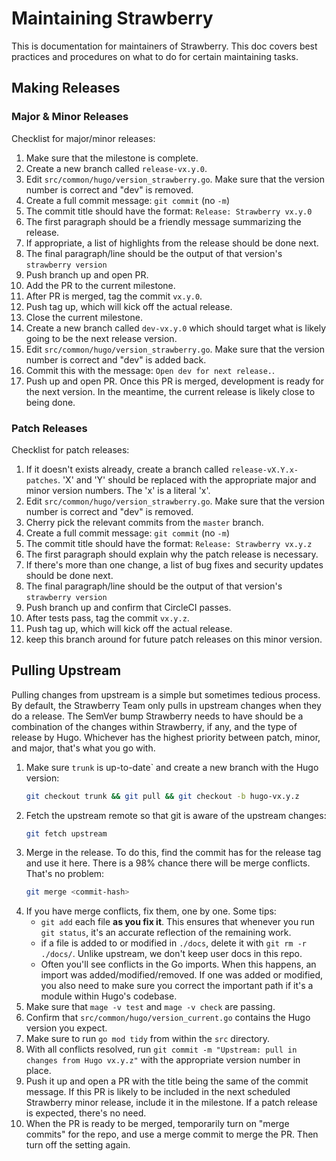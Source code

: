 # Maintaining Strawberry

This is documentation for maintainers of Strawberry.
This doc covers best practices and procedures on what to do for certain maintaining tasks.


## Making Releases

### Major & Minor Releases

Checklist for major/minor releases:

1. Make sure that the milestone is complete.
1. Create a new branch called `release-vx.y.0`.
1. Edit `src/common/hugo/version_strawberry.go`. Make sure that the version number is correct and "dev" is removed.
1. Create a full commit message: `git commit` (no `-m`)
1. The commit title should have the format: `Release: Strawberry vx.y.0`
1. The first paragraph should be a friendly message summarizing the release.
1. If appropriate, a list of highlights from the release should be done next.
1. The final paragraph/line should be the output of that version's `strawberry version`
1. Push branch up and open PR.
1. Add the PR to the current milestone.
1. After PR is merged, tag the commit `vx.y.0`.
1. Push tag up, which will kick off the actual release.
1. Close the current milestone.
1. Create a new branch called `dev-vx.y.0` which should target what is likely going to be the next release version.
1. Edit `src/common/hugo/version_strawberry.go`. Make sure that the version number is correct and "dev" is added back.
1. Commit this with the message: `Open dev for next release.`.
1. Push up and open PR. Once this PR is merged, development is ready for the next version. In the meantime, the current release is likely close to being done.

### Patch Releases

Checklist for patch releases:

1. If it doesn't exists already, create a branch called `release-vX.Y.x-patches`. 'X' and 'Y' should be replaced with the appropriate major and minor version numbers. The 'x' is a literal 'x'.
1. Edit `src/common/hugo/version_strawberry.go`. Make sure that the version number is correct and "dev" is removed.
1. Cherry pick the relevant commits from the `master` branch.
1. Create a full commit message: `git commit` (no `-m`)
1. The commit title should have the format: `Release: Strawberry vx.y.z`
1. The first paragraph should explain why the patch release is necessary.
1. If there's more than one change, a list of bug fixes and security updates should be done next.
1. The final paragraph/line should be the output of that version's `strawberry version`
1. Push branch up and confirm that CircleCI passes.
1. After tests pass, tag the commit `vx.y.z`.
1. Push tag up, which will kick off the actual release.
1. keep this branch around for future patch releases on this minor version.


## Pulling Upstream

Pulling changes from upstream is a simple but sometimes tedious process.
By default, the Strawberry Team only pulls in upstream changes when they do a release.
The SemVer bump Strawberry needs to have should be a combination of the changes within Strawberry, if any, and the type of release by Hugo.
Whichever has the highest priority between patch, minor, and major, that's what you go with.

1. Make sure `trunk` is up-to-date` and create a new branch with the Hugo version:
    ```bash
	git checkout trunk && git pull && git checkout -b hugo-vx.y.z
	```
1. Fetch the upstream remote so that git is aware of the upstream changes:
    ```bash
	git fetch upstream
	```
1. Merge in the release. To do this, find the commit has for the release tag and use it here. There is a 98% chance there will be merge conflicts. That's no problem:
    ```bash
	git merge <commit-hash>
	```
1. If you have merge conflicts, fix them, one by one. Some tips:
    - `git add` each file **as you fix it**. This ensures that whenever you run `git status`, it's an accurate reflection of the remaining work.
    - if a file is added to or modified in `./docs`, delete it with `git rm -r ./docs/`. Unlike upstream, we don't keep user docs in this repo.
    - Often you'll see conflicts in the Go imports. When this happens, an import was added/modified/removed. If one was added or modified, you also need to make sure you correct the important path if it's a module within Hugo's codebase.
1. Make sure that `mage -v test` and `mage -v check` are passing.
1. Confirm that `src/common/hugo/version_current.go` contains the Hugo version you expect.
1. Make sure to run `go mod tidy` from within the `src` directory.
1. With all conflicts resolved, run `git commit -m "Upstream: pull in changes from Hugo vx.y.z"` with the appropriate version number in place.
1. Push it up and open a PR with the title being the same of the commit message. If this PR is likely to be included in the next scheduled Strawberry minor release, include it in the milestone. If a patch release is expected, there's no need.
1. When the PR is ready to be merged, temporarily turn on "merge commits" for the repo, and use a merge commit to merge the PR. Then turn off the setting again.
